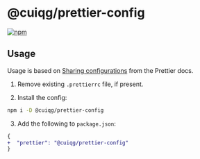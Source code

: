 # @cuiqg/prettier-config

[![npm](https://img.shields.io/npm/v/@cuiqg/prettier-config?color=%23ff4777&label=)](https://www.npmjs.com/package/@cuiqg/prettier-config)

## Usage

Usage is based on [Sharing configurations](https://prettier.io/docs/en/configuration.html#sharing-configurations) from the Prettier docs.

1. Remove existing `.prettierrc` file, if present.

2. Install the config:
```bash
npm i -D @cuiqg/prettier-config
```
3. Add the following to `package.json`:
```diff
{
+  "prettier": "@cuiqg/prettier-config"
}
```
